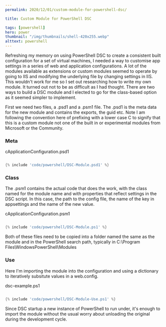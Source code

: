 ```yaml
---
permalink: 2020/12/01/custom-module-for-powershell-dsc/

title: Custom Module for PowerShell DSC

tags: [powershell]
hero: power
thumbnail: "/img/thumbnails/shell-420x255.webp"
alttext: powershell
---
```


Refreshing my memory on using PowerShell DSC to create a consistent built configuration for a set of virtual machines, I needed a way to customise app settings in a series of web and application configurations. A lot of the modules available as
extensions or custom modules seemed to operate by going to IIS and modifying the underlying file by changing settings in IIS.
This wouldn't work for me so I set out researching how to write my own module. It turned out not to be as difficult as I
had thought. There are two ways to build a DSC module and I elected to go for the class-based option as it seemed simpler to
implement.

First we need two files, a .psd1 and a .psm1 file. The .psd1 is the meta data for the new module and contains the exports, the
guid etc. Note I am following the convention here of prefixing with a lower case C to signify that this is a custom module not one of the built in or experimental modules from Microsoft or the Community.

### Meta

cApplicationConfiguration.psd1
```powershell

{% include 'code/powershell/DSC-Module.psd1' %}

```

### Class

The .psm1 contains the actual code that does the work, with the class named for the module name and with properties that reflect settings in the DSC script. In this case, the path to the config file, the name of the key in appsettings and the name of the new value.

cApplicationConfiguration.psm1
```powershell

{% include 'code/powershell/DSC-Module.ps1' %}

```

Both of these files need to be copied into a folder named the same as the module and in the PowerShell search path, typically in C:\Program Files\WindowsPowerShell\Modules

### Use

Here I'm importing the module into the configuration and using a dictionary to iteratively subsitute values in a web.config.

dsc-example.ps1
```powershell

{% include 'code/powershell/DSC-Module-Use.ps1' %}

```

Since DSC startup a new instance of PowerShell to run under, it's enough to import the module without the usual worry
about unloading the original during the development cycle.

